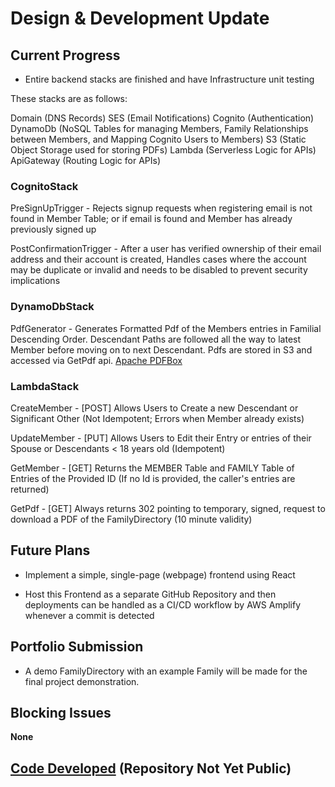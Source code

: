 # Design & Development Update

## Current Progress

- Entire backend stacks are finished and have Infrastructure unit testing

These stacks are as follows:

Domain (DNS Records)
SES (Email Notifications)
Cognito (Authentication)
DynamoDb (NoSQL Tables for managing Members, Family Relationships between Members, and Mapping Cognito Users to Members)
S3 (Static Object Storage used for storing PDFs)
Lambda (Serverless Logic for APIs)
ApiGateway (Routing Logic for APIs)

### CognitoStack

PreSignUpTrigger - Rejects signup requests when registering email is not found in Member Table; or if email is found and Member has already previously signed up

PostConfirmationTrigger - After a user has verified ownership of their email address and their account is created, Handles cases where the account may be duplicate or invalid and needs to be disabled to prevent security implications

### DynamoDbStack

PdfGenerator - Generates Formatted Pdf of the Members entries in Familial Descending Order. Descendant Paths are followed all the way to latest Member before moving on to next Descendant. Pdfs are stored in S3 and accessed via GetPdf api. [Apache PDFBox](https://pdfbox.apache.org/)

### LambdaStack

CreateMember - [POST] Allows Users to Create a new Descendant or Significant Other (Not Idempotent; Errors when Member already exists)

UpdateMember - [PUT] Allows Users to Edit their Entry or entries of their Spouse or Descendants < 18 years old (Idempotent)

GetMember - [GET] Returns the MEMBER Table and FAMILY Table of Entries of the Provided ID (If no Id is provided, the caller's entries are returned)

GetPdf - [GET] Always returns 302 pointing to temporary, signed, request to download a PDF of the FamilyDirectory (10 minute validity)

## Future Plans

- Implement a simple, single-page (webpage) frontend using React

- Host this Frontend as a separate GitHub Repository and then deployments can be handled as a CI/CD workflow by AWS Amplify whenever a commit is detected

## Portfolio Submission

- A demo FamilyDirectory with an example Family will be made for the final project demonstration.

## Blocking Issues

**None**

## [Code Developed](https://github.com/Kapral67/FamilyDirectory) (Repository Not Yet Public)